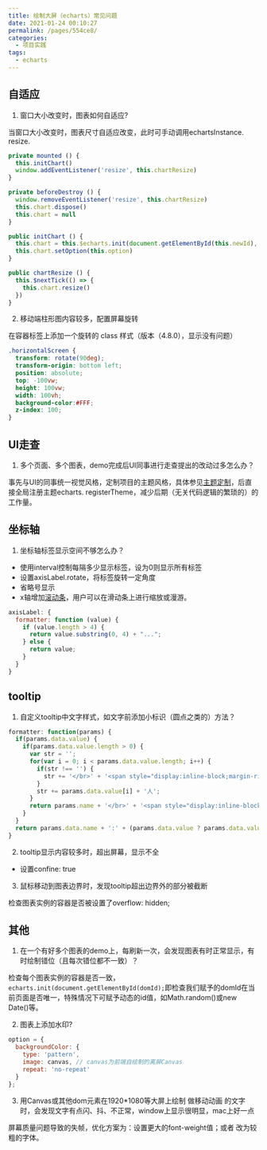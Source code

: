```yaml
---
title: 绘制大屏（echarts）常见问题
date: 2021-01-24 00:10:27
permalink: /pages/554ce8/
categories:
  - 项目实践
tags:
  - echarts
---
```


## 自适应

1. 窗口大小改变时，图表如何自适应?

当窗口大小改变时，图表尺寸自适应改变，此时可手动调用echartsInstance. resize.

```js
private mounted () {
  this.initChart()
  window.addEventListener('resize', this.chartResize)
}

private beforeDestroy () {
  window.removeEventListener('resize', this.chartResize)
  this.chart.dispose()
  this.chart = null
}

public initChart () {
  this.chart = this.$echarts.init(document.getElementById(this.newId), 'common0901')
  this.chart.setOption(this.option)
}

public chartResize () {
  this.$nextTick(() => {
    this.chart.resize()
  })
}

```

2. 移动端柱形图内容较多，配置屏幕旋转

在容器标签上添加一个旋转的 class 样式（版本（4.8.0），显示没有问题）

```css
.horizontalScreen {
  transform: rotate(90deg);
  transform-origin: bottom left;
  position: absolute;
  top: -100vw;
  height: 100vw;
  width: 100vh;
  background-color:#FFF;
  z-index: 100;
}
```


## UI走查
1. 多个页面、多个图表，demo完成后UI同事进行走查提出的改动过多怎么办？

事先与UI的同事统一视觉风格，定制项目的主题风格，具体参见[主题定制](https://echarts.apache.org/zh/download-theme.html)，后直接全局注册主题echarts. registerTheme，减少后期（无关代码逻辑的繁琐的）的工作量。


## 坐标轴

1. 坐标轴标签显示空间不够怎么办？

- 使用interval控制每隔多少显示标签，设为0则显示所有标签
- 设置axisLabel.rotate，将标签旋转一定角度
- 省略号显示
- x轴增加[滚动条](https://echarts.apache.org/zh/option.html#dataZoom)，用户可以在滑动条上进行缩放或漫游。

```js
axisLabel: {
  formatter: function (value) {
    if (value.length > 4) {
      return value.substring(0, 4) + "...";
    } else {
      return value;
    }
  }
}
```


## tooltip

1. 自定义tooltip中文字样式，如文字前添加小标识（圆点之类的）方法？

```js
formatter: function(params) {
  if(params.data.value) {
    if(params.data.value.length > 0) {
      var str = '';
      for(var i = 0; i < params.data.value.length; i++) {
        if(str !== '') {
          str += '</br>' + '<span style="display:inline-block;margin-right:5px;border-radius:10px;width:9px;height:9px;background-color:' + color[i] + '"></span>';
        }
        str += params.data.value[i] + '人';
      }
      return params.name + '</br>' + '<span style="display:inline-block;margin-right:5px;border-radius:10px;width:9px;height:9px;background-color:' + color[0] + '"></span>' + str;
    }
  }
  return params.data.name + ':' + (params.data.value ? params.data.value : '--');
}
```

2. tooltip显示内容较多时，超出屏幕，显示不全

- 设置confine: true


3. 鼠标移动到图表边界时，发现tooltip超出边界外的部分被截断

检查图表实例的容器是否被设置了overflow: hidden;


## 其他

1. 在一个有好多个图表的demo上，每刷新一次，会发现图表有时正常显示，有时绘制错位（且每次错位都不一致）？

检查每个图表实例的容器是否一致，`echarts.init(document.getElementById(domId);`即检查我们赋予的domId在当前页面是否唯一，特殊情况下可赋予动态的id值，如Math.random()或new Date()等。

2. 图表上添加水印?

```js
option = {
  backgroundColor: {
    type: 'pattern',
    image: canvas, // canvas为前端自绘制的离屏Canvas
    repeat: 'no-repeat'
  }
};
```

3. 用Canvas或其他dom元素在1920*1080等大屏上绘制 做移动动画 的文字时，会发现文字有点闪、抖、不正常，window上显示很明显，mac上好一点

屏幕质量问题导致的失帧，优化方案为：设置更大的font-weight值；或者 改为较粗的字体。
